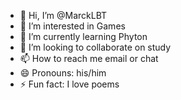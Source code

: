 - 👋 Hi, I’m @MarckLBT
- 👀 I’m interested in Games
- 🌱 I’m currently learning Phyton
- 💞️ I’m looking to collaborate on study
- 📫 How to reach me email or chat
- 😄 Pronouns: his/him
- ⚡ Fun fact: I love poems

<!---
MarckLBT/MarckLBT is a ✨ special ✨ repository because its `README.md` (this file) appears on your GitHub profile.
You can click the Preview link to take a look at your changes.
--->
